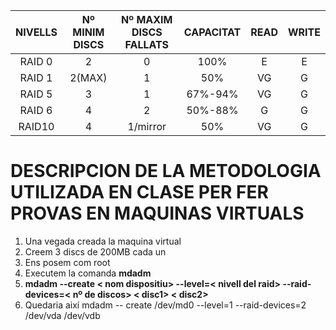 | NIVELLS | Nº MINIM DISCS | Nº MAXIM DISCS FALLATS | CAPACITAT | READ | WRITE |
| :-----: | :------------: | :--------------------: | :-------: | :--: | :---: | 
| RAID 0  |       2        |         0              |    100%   |  E   |   E   |
| RAID 1  |       2(MAX)   |         1              |     50%   |  VG  |   G   |
| RAID 5  |       3        |         1              | 67%-94%   |  VG  |   G   |
| RAID 6  |       4        |         2              | 50%-88%   |  G   |   G   |
| RAID10  |       4        |         1/mirror       |     50%   |  VG  |   G   |


# DESCRIPCION DE LA METODOLOGIA UTILIZADA EN CLASE PER FER PROVAS EN MAQUINAS VIRTUALS


1. 	Una vegada creada la maquina virtual 
2.	Creem 3 discs de 200MB cada un
3.	Ens posem com root
4.	Executem la comanda **mdadm**
5. 	**mdadm --create < nom dispositiu> --level=< nivell del raid> --raid-devices=< nº de discos> < disc1> < disc2>**
6.	Quedaria així mdadm -- create /dev/md0 --level=1 --raid-devices=2 /dev/vda /dev/vdb
